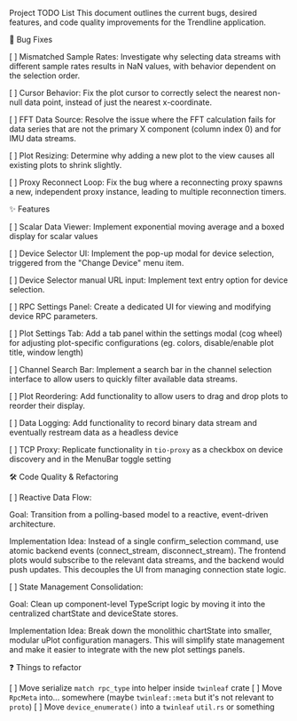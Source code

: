Project TODO List
This document outlines the current bugs, desired features, and code quality improvements for the Trendline application.

🐞 Bug Fixes

[ ] Mismatched Sample Rates: Investigate why selecting data streams with different sample rates results in NaN values, with behavior dependent on the selection order.

[ ] Cursor Behavior: Fix the plot cursor to correctly select the nearest non-null data point, instead of just the nearest x-coordinate.

[ ] FFT Data Source: Resolve the issue where the FFT calculation fails for data series that are not the primary X component (column index 0) and for IMU data streams.

[ ] Plot Resizing: Determine why adding a new plot to the view causes all existing plots to shrink slightly.

[ ] Proxy Reconnect Loop: Fix the bug where a reconnecting proxy spawns a new, independent proxy instance, leading to multiple reconnection timers.

✨ Features

[ ] Scalar Data Viewer: Implement exponential moving average and a boxed display for scalar values

[ ] Device Selector UI: Implement the pop-up modal for device selection, triggered from the "Change Device" menu item.

[ ] Device Selector manual URL input: Implement text entry option for device selection.

[ ] RPC Settings Panel: Create a dedicated UI for viewing and modifying device RPC parameters.

[ ] Plot Settings Tab: Add a tab panel within the settings modal (cog wheel) for adjusting plot-specific configurations (eg. colors, disable/enable plot title, window length)

[ ] Channel Search Bar: Implement a search bar in the channel selection interface to allow users to quickly filter available data streams.

[ ] Plot Reordering: Add functionality to allow users to drag and drop plots to reorder their display.

[ ] Data Logging: Add functionality to record binary data stream and eventually restream data as a headless device

[ ] TCP Proxy: Replicate functionality in `tio-proxy` as a checkbox on device discovery and in the MenuBar toggle setting

🛠️ Code Quality & Refactoring

[ ] Reactive Data Flow:

Goal: Transition from a polling-based model to a reactive, event-driven architecture.

Implementation Idea: Instead of a single confirm_selection command, use atomic backend events (connect_stream, disconnect_stream). The frontend plots would subscribe to the relevant data streams, and the backend would push updates. This decouples the UI from managing connection state logic.

[ ] State Management Consolidation:

Goal: Clean up component-level TypeScript logic by moving it into the centralized chartState and deviceState stores.

Implementation Idea: Break down the monolithic chartState into smaller, modular uPlot configuration managers. This will simplify state management and make it easier to integrate with the new plot settings panels.

❓ Things to refactor

[ ] Move serialize `match rpc_type` into helper inside `twinleaf` crate
[ ] Move `RpcMeta` into... somewhere (maybe `twinleaf::meta` but it's not relevant to `proto`)
[ ] Move `device_enumerate()` into a `twinleaf` `util.rs` or something

